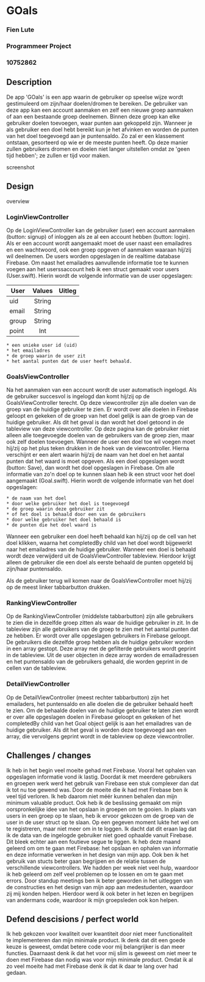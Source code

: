 # GOals 
### Fien Lute
### Programmeer Project 
### 10752862


## Description

De app 'GOals' is een app waarin de gebruiker op speelse wijze wordt gestimuleerd om zijn/haar doelen/dromen te bereiken. De gebruiker van deze app kan een account aanmaken en zelf een nieuwe groep aanmaken of aan een bestaande groep deelnemen. Binnen deze groep kan elke gebruiker doelen toevoegen, waar punten aan gekoppeld zijn. Wanneer je als gebruiker een doel hebt bereikt kun je het afvinken en worden de punten van het doel toegevoegd aan je puntensaldo. Zo zal er een klassement ontstaan, gesorteerd op wie er de meeste punten heeft. Op deze manier zullen gebruikers dromen en doelen niet langer uitstellen omdat ze 'geen tijd hebben'; ze zullen er tijd voor maken. 

screenshot

## Design

overview 

### LoginViewController
Op de LoginViewController kan de gebruiker (user) een account aanmaken (button: signup) of inloggen als ze al een account hebben (button: login). Als er een account wordt aangemaakt moet de user naast een emailadres en een wachtwoord, ook een groep opgeven of aanmaken waaraan hij/zij wil deelnemen. De users worden opgeslagen in de realtime database Firebase. Om naast het emailadres aanvullende informatie toe te kunnen voegen aan het userssaccount heb ik een struct gemaakt voor users (User.swift). Hierin wordt de volgende informatie van de user opgeslagen: 

| User   | Values | Uitleg|
| -------|:------:| -----:|
| uid    | String |   |
| email  | String |   |
| group  | String |   |
| point  | Int    |   |

    * een unieke user id (uid)
    * het emailadres
    * de groep waarin de user zit 
    * het aantal punten dat de user heeft behaald. 
    
### GoalsViewController
Na het aanmaken van een account wordt de user automatisch ingelogd. Als de gebruiker succesvol is ingelogd dan komt hij/zij op de GoalsViewController terecht. Op deze viewcontroller zijn alle doelen van de groep van de huidige gebruiker te zien. Er wordt over alle doelen in Firebase geloopt en gekeken of de groep van het doel gelijk is aan de groep van de huidige gebruiker. Als dit het geval is dan wordt het doel getoond in de tableview van deze viewcontroller. Op deze pagina kan de gebruiker niet alleen alle toegevoegde doelen van de gebruikers van de groep zien, maar ook zelf doelen toevoegen. Wanneer de user een doel toe wil voegen moet hij/zij op het plus teken drukken in de hoek van de viewcontroller. Hierna verschijnt er een alert waarin hij/zij de naam van het doel en het aantal punten dat het waard is moet opgeven. Als een doel opgeslagen wordt (button: Save), dan wordt het doel opgeslagen in Firebase. Om alle informatie van zo'n doel op te kunnen slaan heb ik een struct voor het doel aangemaakt (Goal.swift). Hierin wordt de volgende informatie van het doel opgeslagen: 

    * de naam van het doel
    * door welke gebruiker het doel is toegevoegd
    * de groep waarin deze gebruiker zit 
    * of het doel is behaald door een van de gebruikers
    * door welke gebruiker het doel behaald is
    * de punten die het doel waard is 

Wanneer een gebruiker een doel heeft behaald kan hij/zij op de cell van het doel klikken, waarna het completedBy child van het doel wordt bijgewerkt naar het emailadres van de huidige gebruiker. Wanneer een doel is behaald wordt deze verwijderd uit de GoalsViewController tableview. Hierdoor krijgt alleen de gebruiker die een doel als eerste behaald de punten opgeteld bij zijn/haar puntensaldo. 

Als de gebruiker terug wil komen naar de GoalsViewController moet hij/zij op de meest linker tabbarbutton drukken. 

### RankingViewController
Op de RankingViewController (middelste tabbarbutton) zijn alle gebruikers te zien die in dezelfde groep zitten als waar de huidige gebruiker in zit. In de tableview zijn alle gebruikers van de groep te zien met het aantal punten dat ze hebben. Er wordt over alle opgeslagen gebruikers in Firebase geloopt. De gebruikers die dezelfde groep hebben als de huidige gebruiker worden in een array gestopt. Deze array met de gefilterde gebruikers wordt geprint in de tableview. Uit de user objecten in deze array worden de emailadressen en het puntensaldo van de gebruikers gehaald, die worden geprint in de cellen van de tableview.

### DetailViewController
Op de DetailViewController (meest rechter tabbarbutton) zijn het emailaders, het puntensaldo en alle doelen die de gebruiker behaald heeft te zien. Om de behaalde doelen van de huidige gebruiker te laten zien wordt er over alle opgeslagen doelen in Firebase geloopt en gekeken of het completedBy child van het Goal object gelijk is aan het emailadres van de huidige gebruiker. Als dit het geval is worden deze toegevoegd aan een array, die vervolgens geprint wordt in de tableview op deze viewcontroller. 

## Challenges / changes 
Ik heb in het begin veel moeite gehad met Firebase. Vooral het ophalen van opgeslagen informatie vond ik lastig. Doordat ik met meerdere gebruikers en groepen werk werd het gebruik van Firebase een stuk complexer dan dat ik tot nu toe gewend was. Door de moeite die ik had met Firebase ben ik veel tijd verloren. Ik heb daarom niet méér kunnen behalen dan mijn minimum valuable product. Ook heb ik de beslissing gemaakt om mijn oorspronkelijke idee van het opslaan in groepen om te gooien. In plaats van users in een groep op te slaan, heb ik ervoor gekozen om de groep van de user in de user struct op te slaan. Op een gegeven moment lukte het wel om te registreren, maar niet meer om in te loggen. Ik dacht dat dit eraan lag dat ik de data van de ingelogde gebruiker niet goed ophaalde vanuit Firebase. Dit bleek echter aan een foutieve segue te liggen. 
Ik heb deze maand geleerd om om te gaan met Firebase: het opslaan en ophalen van informatie en deze informatie verwerken in het design van mijn app. Ook ben ik het gebruik van stucts beter gaan begrijpen en de relatie tussen de verschillende viewcontrollers. We hadden per week niet veel hulp, waardoor ik heb geleerd om zelf veel problemen op te lossen en om te gaan met errors. Door standup meetings ben ik beter geworden in het uitleggen van de constructies en het design van mijn app aan medestudenten, waardoor zij mij konden helpen. Hierdoor werd ik ook beter in het lezen en begrijpen van andermans code, waardoor ik mijn groepsleden ook kon helpen. 

## Defend descisions / perfect world
Ik heb gekozen voor kwaliteit over kwantiteit door niet meer functionaliteit te implementeren dan mijn minimale product. Ik denk dat dit een goede keuze is geweest, omdat betere code voor mij belangrijker is dan meer functies. Daarnaast denk ik dat het voor mij slim is geweest om niet meer te doen met Firebase dan nodig was voor mijn minimale product. Omdat ik al zo veel moeite had met Firebase denk ik dat ik daar te lang over had gedaan. 



    
